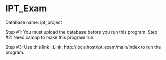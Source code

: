 # IPT_Exam


Database name: ipt_project

Step #1: You must upload the database before you run this program.
Step #2: Need xampp to make this program run.


Step #3: Use this link : Link: http://localhost/ipt_exam/main/index to run the program.

